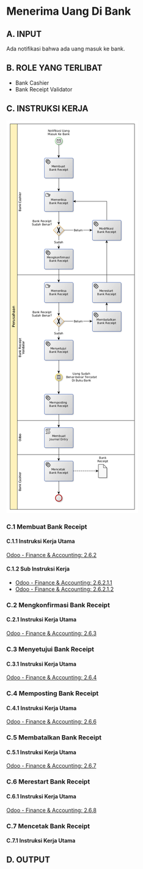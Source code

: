 # Menerima Uang Di Bank

## <a name="input">A. INPUT</a>

Ada notifikasi bahwa ada uang masuk ke bank.

## <a name="role">B. ROLE YANG TERLIBAT</a>

* Bank Cashier
* Bank Receipt Validator

## <a name="instruksi">C. INSTRUKSI KERJA</a>

![](../img/penerimaan-bank.png)

### C.1 Membuat Bank Receipt

#### C.1.1 Instruksi Kerja Utama

[Odoo - Finance & Accounting: 2.6.2](https://open-synergy.github.io/mdbook-fa/transaksi/bank-receipt/membuat.html)

#### C.1.2 Sub Instruksi Kerja

* [Odoo - Finance & Accounting: 2.6.2.1.1](https://open-synergy.github.io/mdbook-fa/transaksi/bank-receipt/membuat-detail-import.html)
* [Odoo - Finance & Accounting: 2.6.2.1.2](https://open-synergy.github.io/mdbook-fa/transaksi/bank-receipt/membuat-detail-manual.html)

### C.2 Mengkonfirmasi Bank Receipt

#### C.2.1 Instruksi Kerja Utama

[Odoo - Finance & Accounting: 2.6.3](https://open-synergy.github.io/mdbook-fa/transaksi/bank-receipt/konfirmasi.html)

### C.3 Menyetujui Bank Receipt

#### C.3.1 Instruksi Kerja Utama

[Odoo - Finance & Accounting: 2.6.4](https://open-synergy.github.io/mdbook-fa/transaksi/bank-receipt/approve.html)

### C.4 Memposting Bank Receipt

#### C.4.1 Instruksi Kerja Utama

[Odoo - Finance & Accounting: 2.6.6](https://open-synergy.github.io/mdbook-fa/transaksi/bank-receipt/post.html)

### C.5 Membatalkan Bank Receipt

#### C.5.1 Instruksi Kerja Utama

[Odoo - Finance & Accounting: 2.6.7](https://open-synergy.github.io/mdbook-fa/transaksi/bank-receipt/batal.html)

### C.6 Merestart Bank Receipt

#### C.6.1 Instruksi Kerja Utama

[Odoo - Finance & Accounting: 2.6.8](https://open-synergy.github.io/mdbook-fa/transaksi/bank-receipt/restart.html)

### C.7 Mencetak Bank Receipt

#### C.7.1 Instruksi Kerja Utama

## <a name="output">D. OUTPUT</output>
